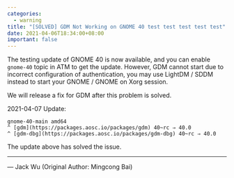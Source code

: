 ```yaml
---
categories:
  - warning
title: "[SOLVED] GDM Not Working on GNOME 40 test test test test test"
date: 2021-04-06T18:34:00+08:00
important: false
---
```


The testing update of GNOME 40 is now available, and you can enable `gnome-40` topic in ATM to get the update.
However, GDM cannot start due to incorrect configuration of authentication, you may use LightDM / SDDM instead
to start your GNOME / GNOME on Xorg session.

We will release a fix for GDM after this problem is solved.

2021-04-07 Update:

    gnome-40-main amd64
    ^ [gdm](https://packages.aosc.io/packages/gdm) 40~rc ⇒ 40.0
    ^ [gdm-dbg](https://packages.aosc.io/packages/gdm-dbg) 40~rc ⇒ 40.0

The update above has solved the issue.

----

— Jack Wu (Original Author: Mingcong Bai)
